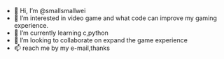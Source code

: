 - 👋 Hi, I’m @smallsmallwei
- 👀 I’m interested in video game and what code can improve my gaming experience.
- 🌱 I’m currently learning c,python
- 💞️ I’m looking to collaborate on expand the game experience
- 📫 reach me by my e-mail,thanks

<!---
smallsmallwei/smallsmallwei is a ✨ special ✨ repository because its `README.md` (this file) appears on your GitHub profile.
You can click the Preview link to take a look at your changes.
--->
